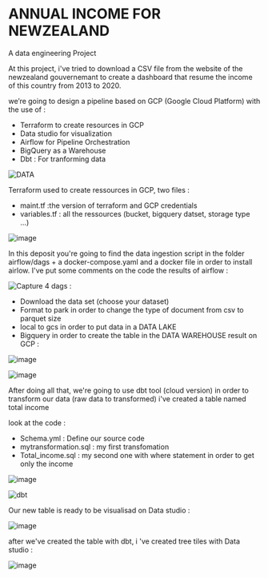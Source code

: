 # ANNUAL INCOME FOR NEWZEALAND
A data engineering Project 

At this project, i've tried to download a CSV file from the website of the newzealand gouvernemant to create a dashboard that resume the income of this country from 2013 to 2020.

we’re going to design a pipeline based on GCP (Google Cloud Platform) with the use of :
  - Terraform to create resources in GCP
  -	Data studio for visualization 
  -	Airflow for Pipeline Orchestration
  -	BigQuery as a Warehouse
  -	Dbt : For tranforming data 

![DATA](https://user-images.githubusercontent.com/56431306/161545836-a9bc2bfc-c1e2-430f-8b58-97f7fd7cf668.jpg)

Terraform used to create ressources in GCP, two files :
  - maint.tf :the version of terraform and GCP credentials
  - variables.tf : all the ressources (bucket, bigquery datset, storage type ...)
 
![image](https://user-images.githubusercontent.com/56431306/161554116-0009dba2-8e3a-4b3d-ada6-3d7df440dcd6.png)

In this deposit you're going to find the data ingestion script in the folder airflow/dags + a docker-compose.yaml and a docker file in order to install airlow.
I've put some comments on the code
the results of airflow :

![Capture](https://user-images.githubusercontent.com/56431306/161546673-316d2f87-4cd2-4251-8266-7cedcec66718.PNG)
4 dags :
 - Download the data set (choose your dataset)
 - Format to park in order to change the type of document from csv to parquet size
 - local to gcs in order to put data in a DATA LAKE
 -  Bigquery in order to create the table in the DATA WAREHOUSE
result on GCP :

![image](https://user-images.githubusercontent.com/56431306/161554456-f152c0f7-5ac2-4fd7-890c-4c2d60a48a20.png)

![image](https://user-images.githubusercontent.com/56431306/161554581-027d99a5-bef6-4d5a-b505-5903128348b8.png)


After doing all that, we're going to use dbt tool (cloud version) in order to transform our data (raw data to transformed)
i've created a table named total income 

look at the code :
  - Schema.yml : Define our source code
  - mytransformation.sql : my first transfomation 
  - Total_income.sql : my second one with where statement in order to get only the income
 
![image](https://user-images.githubusercontent.com/56431306/161547771-5a91f18c-56eb-47dc-9a6c-94a65e2fddfa.png)

![dbt](https://user-images.githubusercontent.com/56431306/161552835-5efe0dfc-144e-4bbe-bc91-20b7c09563b5.PNG)

Our new table is ready to be visualisad on Data studio :

![image](https://user-images.githubusercontent.com/56431306/161555052-3c4c6401-b736-4c95-8946-e5c00fb98dde.png)

after we've created the table with dbt, i 've created tree tiles with Data studio :

![image](https://user-images.githubusercontent.com/56431306/161555358-add8ba6e-87c1-46f7-9d75-dda1e4cf7ab9.png)



